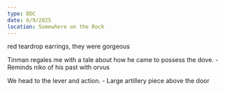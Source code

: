 ```yaml
---
type: DDC
date: 6/9/2025
location: Somewhere on the Rock
---
```



red teardrop earrings, they were gorgeous

Tinman regales me with a tale about how he came to possess the dove. 
	- Reminds niko of his past with orvus

We head to the lever and action.
	- Large artillery piece above the door

